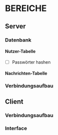 # BEREICHE

## Server
### Datenbank
#### Nutzer-Tabelle
- [ ] Passwörter hashen
#### Nachrichten-Tabelle

### Verbindungsaufbau

## Client
### Verbindungsaufbau
### Interface